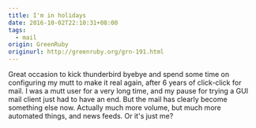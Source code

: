 ```yaml
---
title: I'm in holidays
date: 2016-10-02T22:10:31+08:00
tags:
  - mail
origin: GreenRuby
originurl: http://greenruby.org/grn-191.html
---
```

Great occasion to kick thunderbird byebye and spend some time on configuring
my mutt to make it real again, after 6 years of click-click for mail. I was a
mutt user for a very long time, and my pause for trying a GUI mail client just
had to have an end. But the mail has clearly become something else now.
Actually much more volume, but much more automated things, and news feeds. Or
it's just me?
